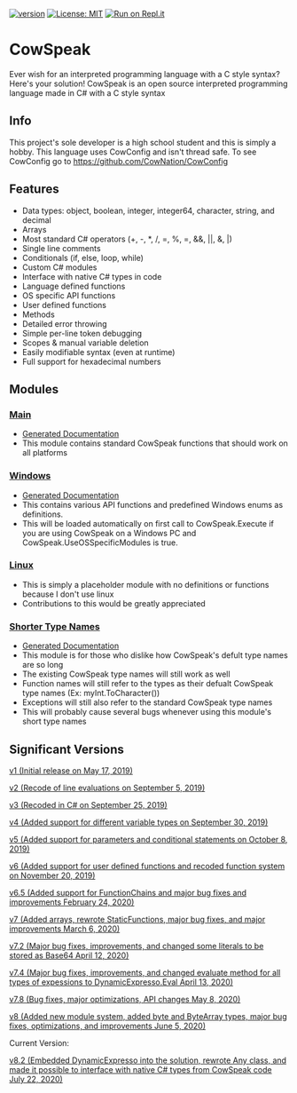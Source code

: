 
[![version](https://img.shields.io/badge/version-8.2-blue)](https://github.com/CowNation/CowSpeak/releases/tag/v8.2)
[![License: MIT](https://img.shields.io/badge/License-MIT-yellow.svg)](https://opensource.org/licenses/MIT)
[![Run on Repl.it](https://repl.it/badge/github/CowNation/CowSpeak)](https://repl.it/github/CowNation/CowSpeak)
# CowSpeak
Ever wish for an interpreted programming language with a C style syntax? Here's your solution! CowSpeak is an open source interpreted programming language made in C# with a C style syntax
## Info
This project's sole developer is a high school student and this is simply a hobby. This language uses CowConfig and isn't thread safe. To see CowConfig go to https://github.com/CowNation/CowConfig
## Features
* Data types: object, boolean, integer, integer64, character, string, and decimal
* Arrays
* Most standard C# operators (+, -, *, /, =, %, =, &&, ||, &, |)
* Single line comments
* Conditionals (if, else, loop, while)
* Custom C# modules
* Interface with native C# types in code
* Language defined functions
* OS specific API functions
* User defined functions
* Methods
* Detailed error throwing
* Simple per-line token debugging
* Scopes & manual variable deletion
* Easily modifiable syntax (even at runtime)
* Full support for hexadecimal numbers
## Modules
### [Main](https://github.com/CowNation/CowSpeak/blob/master/CowSpeak-master/Modules/Main.cs)
* [Generated Documentation](https://github.com/CowNation/CowSpeak/blob/master/CowSpeak-master/Modules/Main.md)
* This module contains standard CowSpeak functions that should work on all platforms
### [Windows](https://github.com/CowNation/CowSpeak/blob/master/CowSpeak-master/Modules/Windows.cs)
* [Generated Documentation](https://github.com/CowNation/CowSpeak/blob/master/CowSpeak-master/Modules/Windows.md)
* This contains various API functions and predefined Windows enums as definitions.
* This will be loaded automatically on first call to CowSpeak.Execute if you are using CowSpeak on a Windows PC and CowSpeak.UseOSSpecificModules is true.
### [Linux](https://github.com/CowNation/CowSpeak/blob/master/CowSpeak-master/Modules/Linux.cs)
* This is simply a placeholder module with no definitions or functions because I don't use linux
* Contributions to this would be greatly appreciated
### [Shorter Type Names](https://github.com/CowNation/CowSpeak/blob/master/CowSpeak-master/Modules/ShorterTypeNames.cs)
* [Generated Documentation](https://github.com/CowNation/CowSpeak/blob/master/CowSpeak-master/Modules/ShorterTypeNames.md)
* This module is for those who dislike how CowSpeak's defult type names are so long
* The existing CowSpeak type names will still work as well
* Function names will still refer to the types as their defualt CowSpeak type names (Ex: myInt.ToCharacter())
* Exceptions will still also refer to the standard CowSpeak type names
* This will probably cause several bugs whenever using this module's short type names
## Significant Versions
[v1 (Initial release on May 17, 2019)](https://github.com/CowNation/CowSpeak/tree/295d57e0a54622b5fc0483c6d1f163408d728aaf)

[v2 (Recode of line evaluations on September 5, 2019)](https://github.com/CowNation/CowSpeak/tree/75c0002235ae917f6d7070cbc35dbfa2c4bb56a8)

[v3 (Recoded in C# on September 25, 2019)](https://github.com/CowNation/CowSpeak/tree/dc7ad0acd7648f64796d9b953425475d3b484e84)

[v4 (Added support for different variable types on September 30, 2019)](https://github.com/CowNation/CowSpeak/tree/90227f3c37685d1286094b6b637fd45f392e4ff5)

[v5 (Added support for parameters and conditional statements on October 8, 2019)](https://github.com/CowNation/CowSpeak/tree/72e3cfb9407a0c6485eb1945b61467331320e43f)

[v6 (Added support for user defined functions and recoded function system on November 20, 2019)](https://github.com/CowNation/CowSpeak/tree/b6c29a7e948dfcfc52dbf721a62bf82a8de469c1)

[v6.5 (Added support for FunctionChains and major bug fixes and improvements February 24, 2020)](https://github.com/CowNation/CowSpeak/tree/6b94fee059b53e8fea5a3d3efa2a0c5ad34b1b86)

[v7 (Added arrays, rewrote StaticFunctions, major bug fixes, and major improvements March 6, 2020)](https://github.com/CowNation/CowSpeak/tree/84b3b0d5186592d87e96f47a9dc55a744850e70a)

[v7.2 (Major bug fixes, improvements, and changed some literals to be stored as Base64 April 12, 2020)](https://github.com/CowNation/CowSpeak/tree/a44ebfbb8b1a31a5ead65aec6e162512a1b7cf72)

[v7.4 (Major bug fixes, improvements, and changed evaluate method for all types of expessions to DynamicExpresso.Eval April 13, 2020)](https://github.com/CowNation/CowSpeak/tree/71d8f40caf78fdbf9bfe6d41cf28a2781297504a)

[v7.8 (Bug fixes, major optimizations, API changes May 8, 2020)](https://github.com/CowNation/CowSpeak/tree/e5c7222d50f190ef07f464169d6971d17bcc4d10)

[v8 (Added new module system, added byte and ByteArray types, major bug fixes, optimizations, and improvements June 5, 2020)](https://github.com/CowNation/CowSpeak/tree/9bff7b0e3639353d1aa0542564cec3fc9aa7ae06)

Current Version:

[v8.2 (Embedded DynamicExpresso into the solution, rewrote Any class, and made it possible to interface with native C# types from CowSpeak code July 22, 2020)](https://github.com/CowNation/CowSpeak)